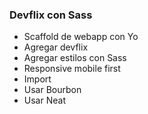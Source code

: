 ### Devflix con Sass

* Scaffold de webapp con Yo
* Agregar devflix
* Agregar estilos con Sass
* Responsive mobile first
* Import
* Usar Bourbon
* Usar Neat